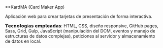  
**KardMA (Card Maker App) 

Aplicación web para crear tarjetas de presentación de forma interactiva.

𝗧𝗲𝗰𝗻𝗼𝗹𝗼𝗴í𝗮𝘀 𝗲𝗺𝗽𝗹𝗲𝗮𝗱𝗮𝘀: HTML, CSS, diseño responsive, GitHub pages, Sass, Grid, Gulp, JavaScript (manipulación del DOM, eventos y manejo de estructuras de datos complejas), peticiones al servidor y almacenamiento de datos en local.

